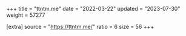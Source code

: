 +++
title = "ttntm.me"
date = "2022-03-22"
updated = "2023-07-30"
weight = 57277

[extra]
source = "https://ttntm.me/"
ratio = 6
size = 56
+++
